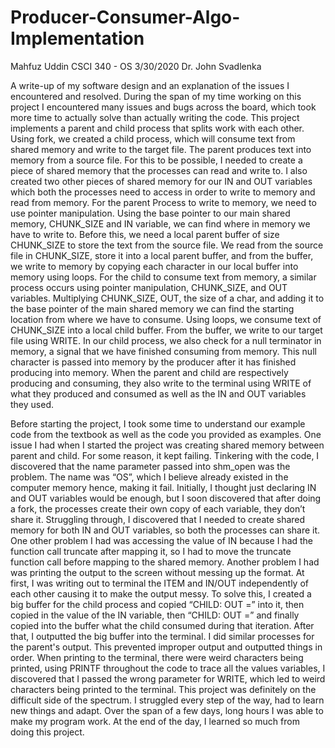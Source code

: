 # Producer-Consumer-Algo-Implementation


Mahfuz Uddin
CSCI 340 - OS
3/30/2020
Dr. John Svadlenka


A write-up of my software design and an explanation of the issues I encountered and resolved.
During the span of my time working on this project I encountered many issues and bugs
across the board, which took more time to actually solve than actually writing the code. This
project implements a parent and child process that splits work with each other. Using fork, we
created a child process, which will consume text from shared memory and write to the target file.
The parent produces text into memory from a source file. For this to be possible, I needed to
create a piece of shared memory that the processes can read and write to. I also created two other
pieces of shared memory for our IN and OUT variables which both the processes need to access
in order to write to memory and read from memory. For the parent Process to write to memory,
we need to use pointer manipulation. Using the base pointer to our main shared memory,
CHUNK_SIZE and IN variable, we can find where in memory we have to write to. Before this,
we need a local parent buffer of size CHUNK_SIZE to store the text from the source file. We
read from the source file in CHUNK_SIZE, store it into a local parent buffer, and from the buffer,
we write to memory by copying each character in our local buffer into memory using loops. For
the child to consume text from memory, a similar process occurs using pointer manipulation,
CHUNK_SIZE, and OUT variables. Multiplying CHUNK_SIZE, OUT, the size of a char, and
adding it to the base pointer of the main shared memory we can find the starting location from
where we have to consume. Using loops, we consume text of CHUNK_SIZE into a local child
buffer. From the buffer, we write to our target file using WRITE. In our child process, we also
check for a null terminator in memory, a signal that we have finished consuming from memory.
This null character is passed into memory by the producer after it has finished producing into
memory. When the parent and child are respectively producing and consuming, they also write to
the terminal using WRITE of what they produced and consumed as well as the IN and OUT
variables they used.

Before starting the project, I took some time to understand our example code from the
textbook as well as the code you provided as examples. One issue I had when I started the
project was creating shared memory between parent and child. For some reason, it kept failing.
Tinkering with the code, I discovered that the name parameter passed into shm_open was the
problem. The name was “OS”, which I believe already existed in the computer memory hence,
making it fail. Initially, I thought just declaring IN and OUT variables would be enough, but I
soon discovered that after doing a fork, the processes create their own copy of each variable, they
don’t share it. Struggling through, I discovered that I needed to create shared memory for both
IN and OUT variables, so both the processes can share it. One other problem I had was accessing
the value of IN because I had the function call truncate after mapping it, so I had to move the
truncate function call before mapping to the shared memory. Another problem I had was printing
the output to the screen without messing up the format. At first, I was writing out to terminal the
ITEM and IN/OUT independently of each other causing it to make the output messy. To solve
this, I created a big buffer for the child process and copied “CHILD: OUT =” into it, then copied
in the value of the IN variable, then “CHILD: OUT =” and finally copied into the buffer what the
child consumed during that iteration. After that, I outputted the big buffer into the terminal. I did
similar processes for the parent's output. This prevented improper output and outputted things in
order. When printing to the terminal, there were weird characters being printed, using PRINTF
throughout the code to trace all the values variables, I discovered that I passed the wrong
parameter for WRITE, which led to weird characters being printed to the terminal.
This project was definitely on the difficult side of the spectrum. I struggled every step of
the way, had to learn new things and adapt. Over the span of a few days, long hours I was able to
make my program work. At the end of the day, I learned so much from doing this project.
